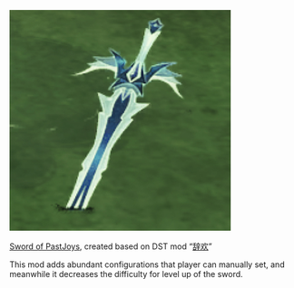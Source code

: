 !["PREVIEW"](preview.jpg)

[Sword of PastJoys](https://steamcommunity.com/sharedfiles/filedetails/?id=2571573233), created based on DST mod “[辞欢](https://steamcommunity.com/sharedfiles/filedetails/?id=2473285695)”

This mod adds abundant configurations that player can manually set, and meanwhile it decreases the difficulty for level up of the sword.

